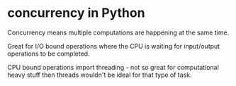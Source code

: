 # concurrency in Python

Concurrency means multiple computations are happening at the same time.

Great for I/O bound operations where the CPU is waiting for input/output
operations to be completed.

CPU bound operations
import threading - not so great for computational heavy stuff then threads wouldn't be 
ideal for that type of task.